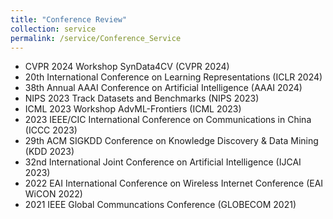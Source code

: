 ```yaml
---
title: "Conference Review"
collection: service
permalink: /service/Conference_Service
--- 
```


- CVPR 2024 Workshop SynData4CV (CVPR 2024)
- 20th International Conference on Learning Representations (ICLR 2024)
- 38th Annual AAAI Conference on Artificial Intelligence (AAAI 2024)
- NIPS 2023 Track Datasets and Benchmarks (NIPS 2023)
- ICML 2023 Workshop AdvML-Frontiers (ICML 2023)
- 2023 IEEE/CIC International Conference on Communications in China (ICCC 2023)
- 29th ACM SIGKDD Conference on Knowledge Discovery \& Data Mining (KDD 2023)
- 32nd International Joint Conference on Artificial Intelligence (IJCAI 2023)
- 2022 EAI International Conference on Wireless Internet Conference (EAI WiCON 2022)
- 2021 IEEE Global Communcations Conference (GLOBECOM 2021)
